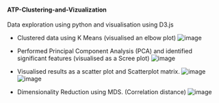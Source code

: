 #### ATP-Clustering-and-Vizualization
Data exploration using python and visualisation using D3.js

- Clustered data using K Means (visualised an elbow plot)
![image](https://user-images.githubusercontent.com/17957548/82640267-49b41000-9bd8-11ea-90af-b77ee506852a.png)

- Performed Principal Component Analysis (PCA) and identified significant features (visualised as a Scree plot)
![image](https://user-images.githubusercontent.com/17957548/82640124-0c4f8280-9bd8-11ea-9719-4454fd530019.png)
- Visualised results as a scatter plot and Scatterplot matrix.
![image](https://user-images.githubusercontent.com/17957548/82640333-66504800-9bd8-11ea-9b50-f996536af017.png)
![image](https://user-images.githubusercontent.com/17957548/82640370-77995480-9bd8-11ea-8a89-6fdefa827615.png)

- Dimensionality Reduction using MDS. (Correlation distance)
![image](https://user-images.githubusercontent.com/17957548/82640408-87189d80-9bd8-11ea-9b41-ec7988f79ca6.png)


